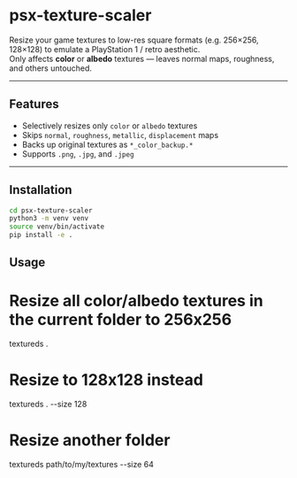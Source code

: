 # psx-texture-scaler

Resize your game textures to low-res square formats (e.g. 256×256, 128×128) to emulate a PlayStation 1 / retro aesthetic.  
Only affects **color** or **albedo** textures — leaves normal maps, roughness, and others untouched.

---

##  Features

-  Selectively resizes only `color` or `albedo` textures
-  Skips `normal`, `roughness`, `metallic`, `displacement` maps
-  Backs up original textures as `*_color_backup.*`
-  Supports `.png`, `.jpg`, and `.jpeg`

---

##  Installation

```bash
cd psx-texture-scaler
python3 -m venv venv
source venv/bin/activate
pip install -e .
```

##  Usage

# Resize all color/albedo textures in the current folder to 256x256
textureds .

# Resize to 128x128 instead
textureds . --size 128

# Resize another folder
textureds path/to/my/textures --size 64
